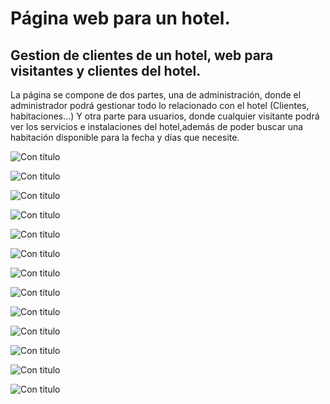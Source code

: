 # Página web para un hotel.
## Gestion de clientes de un hotel, web para visitantes y clientes del hotel. 
La página se compone de dos partes, una de administración, donde el administrador podrá gestionar todo lo relacionado
con el hotel (Clientes, habitaciones...) Y otra parte para usuarios, donde cualquier visitante podrá ver los servicios 
e instalaciones del hotel,además de poder buscar una habitación disponible para la fecha y días que necesite. 

![Con titulo](https://github.com/MoisesRodriguezN/ProyectoFinalWeb/blob/master/imagenes%20proyecto/img1.PNG "Página principal")

![Con titulo](https://github.com/MoisesRodriguezN/ProyectoFinalWeb/blob/master/imagenes%20proyecto/img2.PNG "Servicios")

![Con titulo](https://github.com/MoisesRodriguezN/ProyectoFinalWeb/blob/master/imagenes%20proyecto/img3.PNG "Tipos de habitaciones")

![Con titulo](https://github.com/MoisesRodriguezN/ProyectoFinalWeb/blob/master/imagenes%20proyecto/img4.PNG "Formulario Contacto")

![Con titulo](https://github.com/MoisesRodriguezN/ProyectoFinalWeb/blob/master/imagenes%20proyecto/img5.PNG "Login de usuarios")

![Con titulo](https://github.com/MoisesRodriguezN/ProyectoFinalWeb/blob/master/imagenes%20proyecto/img6.PNG "Lista de reservas del usuario")

![Con titulo](https://github.com/MoisesRodriguezN/ProyectoFinalWeb/blob/master/imagenes%20proyecto/img7.PNG "Datos de la cuenta de usuario")

![Con titulo](https://github.com/MoisesRodriguezN/ProyectoFinalWeb/blob/master/imagenes%20proyecto/img8.PNG "Administración del hotel - Reservas")

![Con titulo](https://github.com/MoisesRodriguezN/ProyectoFinalWeb/blob/master/imagenes%20proyecto/img9.PNG "Administración del hotel - Habitaciones")

![Con titulo](https://github.com/MoisesRodriguezN/ProyectoFinalWeb/blob/master/imagenes%20proyecto/img10.PNG "Modificación de habitaciones")

![Con titulo](https://github.com/MoisesRodriguezN/ProyectoFinalWeb/blob/master/imagenes%20proyecto/img11.PNG "Ventana de Confirmación de borrado")

![Con titulo](https://github.com/MoisesRodriguezN/ProyectoFinalWeb/blob/master/imagenes%20proyecto/img12.PNG "Administración del hotel - Reservas")

![Con titulo](https://github.com/MoisesRodriguezN/ProyectoFinalWeb/blob/master/imagenes%20proyecto/img13.PNG "Formularo de confirmacion de reserva")